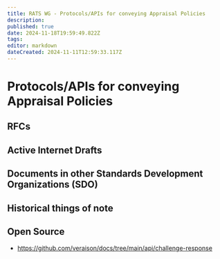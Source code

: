 ```yaml
---
title: RATS WG - Protocols/APIs for conveying Appraisal Policies
description: 
published: true
date: 2024-11-18T19:59:49.822Z
tags: 
editor: markdown
dateCreated: 2024-11-11T12:59:33.117Z
---
```


# Protocols/APIs for conveying Appraisal Policies

## RFCs

## Active Internet Drafts

## Documents in other Standards Development Organizations (SDO)

## Historical things of note

## Open Source 

* https://github.com/veraison/docs/tree/main/api/challenge-response

